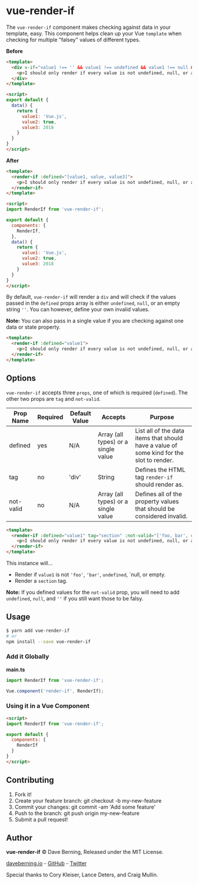 # vue-render-if

The `vue-render-if` component makes checking against data in your template, easy. This component helps clean up your Vue `template` when checking for multiple "falsey" values of different types.

__Before__

```html
<template>
  <div v-if="value1 !== '' && value1 !== undefined && value1 !== null && value2 !== undefined && value2 !== null && value3 !== undefined && value3 !== null">
    <p>I should only render if every value is not undefined, null, or an empty string.</p>
  </div>
</template>

<script>
export default {
  data() {
    return {
      value1: 'Vue.js',
      value2: true,
      value3: 2018
    }
  }
}
</script>
```

__After__

```html
<template>
  <render-if :defined="[value1, value, value3]">
    <p>I should only render if every value is not undefined, null, or an empty string.</p>
  </render-if>
</template>

<script>
import RenderIf from 'vue-render-if';

export default {
  components: {
    RenderIf,
  },
  data() {
    return {
      value1: 'Vue.js',
      value2: true,
      value3: 2018
    }
  }
}
</script>
```

By default, `vue-render-if` will render a `div` and will check if the values passed in the `defined` props array is either `undefined`, `null`, or an empty string `''`. You can however, define your own invalid values.

__Note:__ You can also pass in a single value if you are checking against one data or state property.

```html
<template>
  <render-if :defined="value1">
    <p>I should only render if every value is not undefined, null, or an empty string.</p>
  </render-if>
</template>
```

## Options

`vue-render-if` accepts three `props`, one of which is required (`defined`). The other two props are `tag` and `not-valid`.

| Prop Name | Required | Default Value | Accepts                             | Purpose                                                                                  |
|-----------|----------|---------------|-------------------------------------|------------------------------------------------------------------------------------------|
| defined   | yes      | N/A           | Array (all types) or a single value | List all of the data items that should have a value of some kind for the slot to render. |
| tag       | no       | 'div'         | String                              | Defines the HTML tag `render-if` should render as.                                       |
| not-valid | no       | N/A           | Array (all types) or a single value | Defines all of the property values that should be considered invalid.                    |


```html
<template>
  <render-if :defined="value1" tag="section" :not-valid="['foo, bar', undefined, null, '']">
    <p>I should only render if every value is not undefined, null, or an empty string.</p>
  </render-if>
</template>
```

This instance will...
- Render if `value1` is not `'foo'`, `'bar'`, `undefined`, `null, or empty.
- Render a `section` tag.

__Note:__ If you defined values for the `not-valid` prop, you will need to add `undefined`, `null`, and `''` if you still want those to be falsy.

## Usage

```bash
$ yarn add vue-render-if
# or
npm install --save vue-render-if
```

### Add it Globally

__main.ts__
```javascript
import RenderIf from 'vue-render-if';

Vue.component('render-if', RenderIf);
```

### Using it in a Vue Component
```html
<script>
import RenderIf from 'vue-render-if';

export default {
  components: {
    RenderIf
  }
}
</script>
```

## Contributing
1. Fork it!
2. Create your feature branch: git checkout -b my-new-feature
3. Commit your changes: git commit -am 'Add some feature'
4. Push to the branch: git push origin my-new-feature
5. Submit a pull request!

## Author

__vue-render-if__ © Dave Berning, Released under the MIT License.

[daveberning.io](https://daveberning.io) - [GitHub](https://github.com/daveberning) - [Twitter](https://twitter.com/daveberning)

Special thanks to Cory Kleiser, Lance Deters, and Craig Mullin.